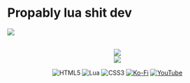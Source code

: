# Propably lua shit dev


![](https://github-readme-stats.vercel.app/api?username=actuallylnd&theme=dark&hide_border=false&include_all_commits=false&count_private=false)<center><br/>
![](https://github-readme-streak-stats.herokuapp.com/?user=actuallylnd&theme=dark&hide_border=false)<br/>
![](https://github-readme-stats.vercel.app/api/top-langs/?username=actuallylnd&theme=dark&hide_border=false&include_all_commits=false&count_private=false&layout=compact)

![HTML5](https://img.shields.io/badge/html5-%23E34F26.svg?style=for-the-badge&logo=html5&logoColor=white) ![Lua](https://img.shields.io/badge/lua-%232C2D72.svg?style=for-the-badge&logo=lua&logoColor=white) ![CSS3](https://img.shields.io/badge/css3-%231572B6.svg?style=for-the-badge&logo=css3&logoColor=white) [![Ko-Fi](https://img.shields.io/badge/Ko--fi-F16061?style=for-the-badge&logo=ko-fi&logoColor=white)](https://ko-fi.com/actuallylnd) [![YouTube](https://img.shields.io/badge/YouTube-%23FF0000.svg?logo=YouTube&logoColor=white)](https://youtube.com/@https://www.youtube.com/channel/UC-C0o9k09l6K39FP-62J4LQ) 
 
  
<!-- Proudly created with GPRM ( https://gprm.itsvg.in ) -->
